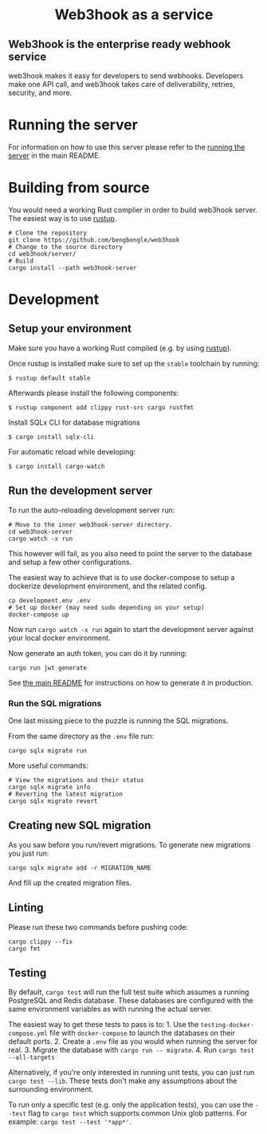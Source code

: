 <h1 align="center">
    <p align="center">Web3hook as a service</p>
</h1>

## Web3hook is the enterprise ready webhook service

web3hook makes it easy for developers to send webhooks. 
Developers make one API call, and web3hook takes care of deliverability, retries, security, and more. 

# Running the server

For information on how to use this server please refer to the [running the server](../README.md#running-the-server) in the main README.

# Building from source

You would need a working Rust complier in order to build web3hook server.
The easiest way is to use [rustup](https://rustup.rs/).

```
# Clone the repository
git clone https://github.com/bengbengle/web3hook
# Change to the source directory
cd web3hook/server/
# Build
cargo install --path web3hook-server
```

# Development

## Setup your environment

Make sure you have a working Rust compiled (e.g. by using [rustup](https://rustup.rs/)).

Once rustup is installed make sure to set up the `stable` toolchain by running:
```
$ rustup default stable
```

Afterwards please install the following components:
```
$ rustup component add clippy rust-src cargo rustfmt
```

Install SQLx CLI for database migrations
```
$ cargo install sqlx-cli
```

For automatic reload while developing:
```
$ cargo install cargo-watch
```

## Run the development server

To run the auto-reloading development server run:
```
# Move to the inner web3hook-server directory.
cd web3hook-server
cargo watch -x run
```

This however will fail, as you also need to point the server to the database and setup a few other configurations.

The easiest way to achieve that is to use docker-compose to setup a dockerize development environment, and the related config.

```
cp development.env .env
# Set up docker (may need sudo depending on your setup)
docker-compose up
```

Now run `cargo watch -x run` again to start the development server against your local docker environment.

Now generate an auth token, you can do it by running:
```
cargo run jwt generate
```

See [the main README](../README.md) for instructions on how to generate it in production.

### Run the SQL migrations

One last missing piece to the puzzle is running the SQL migrations.

From the same directory as the `.env` file run:
```
cargo sqlx migrate run
```

More useful commands:
```
# View the migrations and their status
cargo sqlx migrate info
# Reverting the latest migration
cargo sqlx migrate revert
```

## Creating new SQL migration

As you saw before you run/revert migrations. To generate new migrations you just run:
```
cargo sqlx migrate add -r MIGRATION_NAME
```

And fill up the created migration files.


## Linting

Please run these two commands before pushing code:

```
cargo clippy --fix
cargo fmt
```

## Testing

By default, `cargo test` will run the full test suite which assumes a running PostgreSQL and Redis database.
These databases are configured with the same environment variables as with running the actual server.

The easiest way to get these tests to pass is to:
    1. Use the `testing-docker-compose.yml` file with `docker-compose` to launch the databases on their default ports.
    2. Create a `.env` file as you would when running the server for real.
    3. Migrate the database with `cargo run -- migrate`.
    4. Run `cargo test --all-targets`

Alternatively, if you're only interested in running unit tests, you can just run `cargo test --lib`. These tests don't make any assumptions about the surrounding environment.

To run only a specific test (e.g. only the application tests), you can use the `--test` flag to `cargo test` which supports common Unix glob patterns. For example: `cargo test --test '*app*'`.
